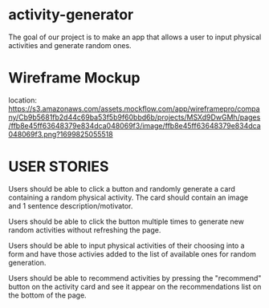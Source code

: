 # activity-generator
The goal of our project is to make an app that allows a user to input physical activities and generate random ones.

# Wireframe Mockup
location: https://s3.amazonaws.com/assets.mockflow.com/app/wireframepro/company/Cb9b5681fb2d44c69ba53f5b9f60bbd6b/projects/MSXd9DwGMh/pages/ffb8e45ff63648379e834dca048069f3/image/ffb8e45ff63648379e834dca048069f3.png?1699825055518

# USER STORIES
Users should be able to click a button and randomly generate a card containing a random physical activity. The card should contain an image and 1 sentence description/motivator. 

Users should be able to click the button multiple times to generate new random activities without refreshing the page.

Users should be able to input physical activities of their choosing into a form and have those activies added to the list of available ones for random generation. 

Users should be able to recommend activities by pressing the "recommend" button on the activity card and see it appear on the recommendations list on the bottom of the page.